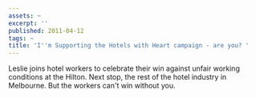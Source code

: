 ```yaml
---
assets: ~
excerpt: ''
published: 2011-04-12
tags: ~
title: 'I''m Supporting the Hotels with Heart campaign - are you? '
---
```

Leslie joins hotel workers to celebrate their win against unfair working conditions at the Hilton. Next stop, the rest of the hotel industry in Melbourne. But the workers can't win without you. 